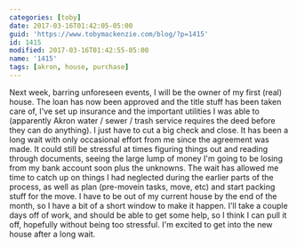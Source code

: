 ```yaml
---
categories: [toby]
date: 2017-03-16T01:42:05-05:00
guid: 'https://www.tobymackenzie.com/blog/?p=1415'
id: 1415
modified: 2017-03-16T01:42:55-05:00
name: '1415'
tags: [akron, house, purchase]
---
```


Next week, barring unforeseen events, I will be the owner of my first (real) house.<!--more-->  The loan has now been approved and the title stuff has been taken care of, I've set up insurance and the important utilities I was able to (apparently Akron water / sewer / trash service requires the deed before they can do anything).  I just have to cut a big check and close.  It has been a long wait with only occasional effort from me since the agreement was made.  It could still be stressful at times figuring things out and reading through documents, seeing the large lump of money I'm going to be losing from my bank account soon plus the unknowns.  The wait has allowed me time to catch up on things I had neglected during the earlier parts of the process, as well as plan (pre-movein tasks, move, etc) and start packing stuff for the move.  I have to be out of my current house by the end of the month, so I have a bit of a short window to make it happen.  I'll take a couple days off of work, and should be able to get some help, so I think I can pull it off, hopefully without being too stressful.  I'm excited to get into the new house after a long wait.
